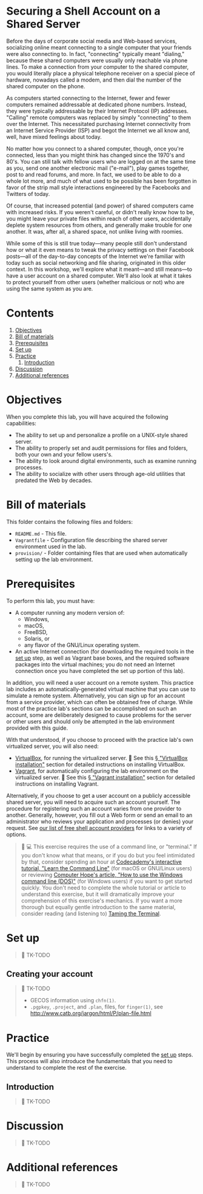 # Securing a Shell Account on a Shared Server

Before the days of corporate social media and Web-based services, socializing online meant connecting to a single computer that your friends were also connecting to. In fact, "connecting" typically meant "dialing," because these shared computers were usually only reachable via phone lines. To make a connection from your computer to the shared computer, you would literally place a physical telephone receiver on a special piece of hardware, nowadays called a modem, and then dial the number of the shared computer on the phone.

As computers started connecting to the Internet, fewer and fewer computers remained addressable at dedicated phone numbers. Instead, they were typically addressable by their Internet Protocol (IP) addresses. "Calling" remote computers was replaced by simply "connecting" to them over the Internet. This necessitated purchasing Internet connectivity from an Internet Service Provider (ISP) and begot the Internet we all know and, well, have mixed feelings about today.

No matter how you connect to a shared computer, though, once you're connected, less than you might think has changed since the 1970's and 80's. You can still talk with fellow users who are logged on at the same time as you, send one another electronic mail ("e-mail"), play games together, post to and read forums, and more. In fact, we used to be able to do a whole lot more, and much of what used to be possible has been forgotten in favor of the strip mall style interactions engineered by the Facebooks and Twitters of today.

Of course, that increased potential (and power) of shared computers came with increased risks. If you weren't careful, or didn't really know how to be, you might leave your private files within reach of other users, accidentally deplete system resources from others, and generally make trouble for one another. It was, after all, a shared space, not unlike living with roomies.

While some of this is still true today—many people still don't understand how or what it even means to tweak the privacy settings on their Facebook posts—all of the day-to-day concepts of the Internet we're familiar with today such as social networking and file sharing, originated in this older context. In this workshop, we'll explore what it meant—and still means—to have a user account on a shared computer. We'll also look at what it takes to protect yourself from other users (whether malicious or not) who are using the same system as you are.

# Contents

1. [Objectives](#objectives)
1. [Bill of materials](#bill-of-materials)
1. [Prerequisites](#prerequisites)
1. [Set up](#set-up)
1. [Practice](#practice)
    1. [Introduction](#introduction)
1. [Discussion](#discussion)
1. [Additional references](#additional-references)

# Objectives

When you complete this lab, you will have acquired the following capabilities:

* The ability to set up and personalize a profile on a UNIX-style shared server.
* The ability to properly set and audit permissions for files and folders, both your own and your fellow users's.
* The ability to look around digital environments, such as examine running processes.
* The ability to socialize with other users through age-old utilities that predated the Web by decades.

# Bill of materials

This folder contains the following files and folders:

* `README.md` - This file.
* `Vagrantfile` - Configuration file describing the shared server environment used in the lab.
* `provision/` - Folder containing files that are used when automatically setting up the lab environment.

# Prerequisites

To perform this lab, you must have:

* A computer running any modern version of:
    * Windows,
    * macOS,
    * FreeBSD,
    * Solaris, or
    * any flavor of the GNU/Linux operating system.
* An active Internet connection (for downloading the required tools in the [set up](#set-up) step, as well as Vagrant base boxes, and the required software packages into the virtual machines; you do not need an Internet connection once you have completed the set up portion of this lab).

In addition, you will need a user account on a remote system. This practice lab includes an automatically-generated virtual machine that you can use to simulate a remote system. Alternatively, you can sign up for an account from a service provider, which can often be obtained free of charge. While most of the practice lab's sections can be accomplished on such an account, some are deliberately designed to cause problems for the server or other users and should only be attempted in the lab environment provided with this guide.

With that understood, if you choose to proceed with the practice lab's own virtualized server, you will also need:

* [VirtualBox](https://www.virtualbox.org/), for running the virtualized server. :beginner: See this [§ "VirtualBox installation"](../introduction-to-securing-virtualized-secure-shell-servers/README.md#virtualbox-installation) section for detailed instructions on installing VirtualBox.
* [Vagrant](https://www.vagrantup.com/), for automatically configuring the lab environment on the virtualized server. :beginner: See this [§ "Vagrant installation"](../introduction-to-securing-virtualized-secure-shell-servers/README.md#vagrant-installation) section for detailed instructions on installing Vagrant.

Alternatively, if you choose to get a user account on a publicly accessible shared server, you will need to acquire such an account yourself. The procedure for registering such an account varies from one provider to another. Generally, however, you fill out a Web form or send an email to an administrator who reviews your application and processes (or denies) your request. See [our list of free shell account providers](https://github.com/AnarchoTechNYC/meta/wiki/Free-shell-account-providers) for links to a variety of options.

> :beginner: :computer: This exercise requires the use of a command line, or "terminal." If you don't know what that means, or if you do but you feel intimidated by that, consider spending an hour at [Codecademy's interactive tutorial, "Learn the Command Line"](https://www.codecademy.com/learn/learn-the-command-line) (for macOS or GNU/Linux users) or reviewing [Computer Hope's article, "How to use the Windows command line (DOS)"](http://www.computerhope.com/issues/chusedos.htm) (for Windows users) if you want to get started quickly. You don't need to complete the whole tutorial or article to understand this exercise, but it will dramatically improve your comprehension of this exercise's mechanics. If you want a more thorough but equally gentle introduction to the same material, consider reading (and listening to) [Taming the Terminal](https://www.bartbusschots.ie/s/blog/taming-the-terminal/).

# Set up

> :construction: TK-TODO

## Creating your account

> :construction: TK-TODO
>
> * GECOS information using `chfn(1)`.
> * `.pgpkey`, `.project`, and `.plan`, files, for `finger(1)`, see http://www.catb.org/jargon/html/P/plan-file.html

# Practice

We'll begin by ensuring you have successfully completed the [set up](#set-up) steps. This process will also introduce the fundamentals that you need to understand to complete the rest of the exercise.

## Introduction

> :construction: TK-TODO

# Discussion

> :construction: TK-TODO

# Additional references

> :construction: TK-TODO
